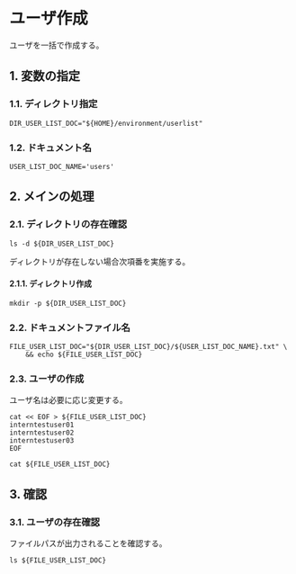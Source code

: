 <!-- omit in toc -->
# ユーザ作成

ユーザを一括で作成する。

## 1. 変数の指定

### 1.1. ディレクトリ指定

    DIR_USER_LIST_DOC="${HOME}/environment/userlist"

### 1.2. ドキュメント名

    USER_LIST_DOC_NAME='users'

## 2. メインの処理

### 2.1. ディレクトリの存在確認

    ls -d ${DIR_USER_LIST_DOC}

ディレクトリが存在しない場合次項番を実施する。

#### 2.1.1. ディレクトリ作成

    mkdir -p ${DIR_USER_LIST_DOC}

### 2.2. ドキュメントファイル名

    FILE_USER_LIST_DOC="${DIR_USER_LIST_DOC}/${USER_LIST_DOC_NAME}.txt" \
        && echo ${FILE_USER_LIST_DOC}

### 2.3. ユーザの作成

ユーザ名は必要に応じ変更する。

    cat << EOF > ${FILE_USER_LIST_DOC}
    interntestuser01
    interntestuser02
    interntestuser03
    EOF

    cat ${FILE_USER_LIST_DOC}

## 3. 確認

### 3.1. ユーザの存在確認

ファイルパスが出力されることを確認する。

    ls ${FILE_USER_LIST_DOC}
